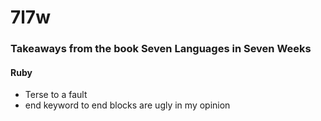 # 7l7w

### Takeaways from the book Seven Languages in Seven Weeks

#### Ruby
- Terse to a fault
- end keyword to end blocks are ugly in my opinion
